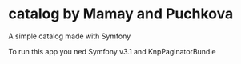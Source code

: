 # catalog by Mamay and Puchkova

A simple catalog made with Symfony

To run this app you ned Symfony v3.1 and KnpPaginatorBundle
